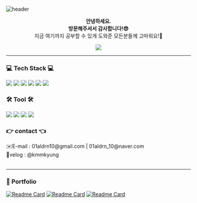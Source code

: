 ![header](https://capsule-render.vercel.app/api?type=transparent%&text=💖%20Hi!%20I'm%20Min%20Kyung%20💖&fontColor=000000&align=center&animation=twinkling)
<p align=center> <b>안녕하세요.</b><br/><b>방문해주셔서 감사합니다!😎</b></br>지금 여기까지 공부할 수 있게 도와준 모든분들께 고마워요!🥰</p>
<div align=center> 
  <a href="https://github.com/kmmkyung"><img src="https://hits.seeyoufarm.com/api/count/incr/badge.svg?url=https%3A%2F%2Fgithub.com%2Fkmmkyung&count_bg=%23000000&title_bg=%23000000&icon=github.svg&icon_color=%23FFFFFF&title=Github&edge_flat=false"/></a>
</div>
<hr>
<div>
  <h3> 💻 Tech Stack 💻 </h3>
    <img src="https://img.shields.io/badge/HTML5-E34F26?style=flat-square&logo=html5&logoColor=white">
    <img src="https://img.shields.io/badge/CSS-1572B6?style=flat-square&logo=css3&logoColor=white">
    <img src="https://img.shields.io/badge/JavaScript-F7DF1E?style=flat-square&logo=javascript&logoColor=black">
    <img src="https://img.shields.io/badge/Jquery-0769AD?style=flat-square&logo=jquery&logoColor=white">
    <img src="https://img.shields.io/badge/React-61DAFB?style=flat-square&logo=react&logoColor=black">
    <img src="https://img.shields.io/badge/Vue.js-4FC08D?style=flat-square&logo=vue.js&logoColor=white">
  <h3> 🛠️ Tool 🛠️ </h3>
    <img src="https://img.shields.io/badge/Github-181717?style=flat-square&logo=github&logoColor=white">
    <img src="https://img.shields.io/badge/Visual Studio Code-007ACC?style=flat-square&logo=visualstudiocode&logoColor=white">
    <img src="https://img.shields.io/badge/Figma-F24E1E?style=flat-square&logo=figma&logoColor=white"/>
    <img src="https://img.shields.io/badge/Adobe XD-FF61F6?style=flat-square&logo=adobexd&logoColor=white"/>
  <h3> 👉 contact 👈 </h3>
  <span>✉️E-mail : 01aldrn10@gmail.com | 01aldrn_10@naver.com</span></br>
  <span>💬velog : @kmmkyung</span>
</div>
<!--
<span>
  <a href="https://github.com/kmmkyung">
    <img height=200 align="center" src="https://github-readme-stats.vercel.app/api/top-langs?username=kmmkyung&layout=compact&langs_count=4&card_width=320" />
  </a>
</span>
-->
</br>
<hr>
<div>
  <h3>📖 Portfolio</h3>
  
  [![Readme Card](https://github-readme-stats.vercel.app/api/pin/?username=kmmkyung&repo=PJ-LOFI&theme=omni)](https://github.com/kmmkyung/PJ-LOFI)
  [![Readme Card](https://github-readme-stats.vercel.app/api/pin/?username=kmmkyung&repo=ZORA-PJ&theme=omni)](https://github.com/kmmkyung/ZORA-PJ)
  [![Readme Card](https://github-readme-stats.vercel.app/api/pin/?username=kmmkyung&repo=EDIAY-PJ&theme=omni)](https://github.com/kmmkyung/EDIAY-PJ)
</div>
